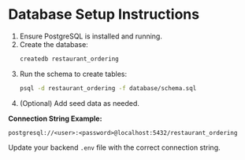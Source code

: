 # Database Setup Instructions

1. Ensure PostgreSQL is installed and running.
2. Create the database:
   ```sh
   createdb restaurant_ordering
   ```
3. Run the schema to create tables:
   ```sh
   psql -d restaurant_ordering -f database/schema.sql
   ```
4. (Optional) Add seed data as needed.

**Connection String Example:**
```
postgresql://<user>:<password>@localhost:5432/restaurant_ordering
```

Update your backend `.env` file with the correct connection string.
